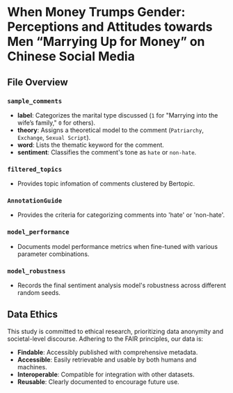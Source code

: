 # When Money Trumps Gender: Perceptions and Attitudes towards Men “Marrying Up for Money” on Chinese Social Media

## File Overview

### `sample_comments`
- **label**: Categorizes the marital type discussed (`1` for "Marrying into the wife’s family," `0` for others).
- **theory**: Assigns a theoretical model to the comment (`Patriarchy`, `Exchange`, `Sexual Script`).
- **word**: Lists the thematic keyword for the comment.
- **sentiment**: Classifies the comment's tone as `hate` or `non-hate`.

### `filtered_topics`
- Provides topic infomation of comments clustered by Bertopic.

### `AnnotationGuide`
- Provides the criteria for categorizing comments into 'hate' or 'non-hate'.

### `model_performance`
- Documents model performance metrics when fine-tuned with various parameter combinations.

### `model_robustness`
- Records the final sentiment analysis model's robustness across different random seeds.

## Data Ethics
This study is committed to ethical research, prioritizing data anonymity and societal-level discourse. Adhering to the FAIR principles, our data is:
- **Findable**: Accessibly published with comprehensive metadata.
- **Accessible**: Easily retrievable and usable by both humans and machines.
- **Interoperable**: Compatible for integration with other datasets.
- **Reusable**: Clearly documented to encourage future use.

